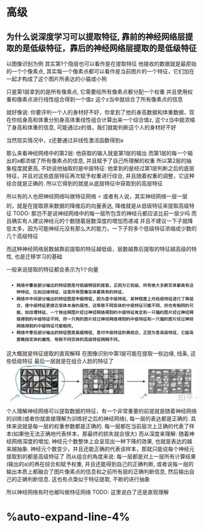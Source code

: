 # 高级
## 为什么说深度学习可以提取特征, 靠前的神经网络层提取的是低级特征，靠后的神经网络层提取的是低级特征
以图像识别为例
其实第1个隐层也可以看作是在提取特征
他接收的数据就是最原始的一个个像素点, 其实每一个像素点都可以看作是当前图片的一个特征，它们加在一起才构成了这个图片所表达的小猫或小狗

只是第1层拿到的是所有像素点, 它需要给所有像素点都分配一个权重
并且使用权重和像素点进行线性组合得到一个值z
这个z当中就综合了所有像素点的信息

就好像说: 你要评判一个人的身材好不好，你拿到了他的身高数据和体重数据，现在你给身高和体重分别身高体重线性组合计算出来一个综合值z, 这个z当中就浓缩了身高和体重的信息, 可能通过z的值，我们就能判断这个人的身材好不好

当然现实情况中，z还要通过非线性激活函数得到a

那么来看神经网络中的第2层: 他获取的输入就是第1层的输出
而第1层的每一个输出的a都浓缩了所有像素点的信息, 并且赋予了自己所理解的权重
所以第2层的抽象程度就更高, 不妨说他抽取的是中层特征: 他拿到的是经过第1层判断之后的底层特征，并且对这些底层特征再次赋予权重进行综合, 并且随着权重的调整，它这种综合就是正确的. 所以它得到的就是从底层特征中获取到的高层特征

所以有的人也把神经网络叫做特征网络
⭐ 或者有人说，其实神经网络一层一层的，就是在提取原来数据的降维后的向量表达, 降维就是从低级特征来提取高级特征
TODO: 那岂不是说神经网络中的每一层所包含的神经元都应该比前一层少吗
而且确实有人建议神经元的个数随着层数深度的增加而递减
并且不建议一下子就降低太多，因为可能神经元没有那么大的能力，一下子将多个低级特征浓缩成少数的几个高级特征

而这种神经网络层数越靠前提取的特征越低级，层数越靠后提取的特征越高级的特性, 也是迁移学习的基础

一般来说提取的特征都会表示为1个向量

![](./images/1.png)

这大概就是特征提取的直观解释
在图像识别中第1层可能在提取一些边缘, 线条, 这些低级特征
最后一层就是在组合人脸的特征了
![](./images/2.png)


个人理解神经网络可以提取数据的特征，有一个非常重要的前提就是随着神经网络的训练(或者你就直接理解为训练好之后的神经网络), 每一层的表达都是正确的. 具体来说就是每一层的权重参数都是正确的. 每一层都在当前层次上正确的代表了样本(如果他无法正确地代表样本，那最终的损失就会很大)
而从深度来理解: 随着神经网络深度的增加, 神经元个数整体上会呈现出一种下降的效果, 也就是表达的越来越抽象. 神经元个数变少，并且还能正确的代表该样本，那就只能说每个神经元提取到的都是高级特征了
而从组合的角度来说: 每一层都是对上一层所有计算结果(输出的a)的再在综合和赋予权重, 并且还能得到自己的正确判断, 或者说每一层的输出本质上都融合了图片像素点的信息和之前所有层的正确判断信息, 然后输出自己的正确判断信息. 这也有点类似于特征提取, 不断的进行抽象

所以神经网络有时也被叫做特征网络
TODO: 这里说白了还是直观理解
# %auto-expand-line-4%